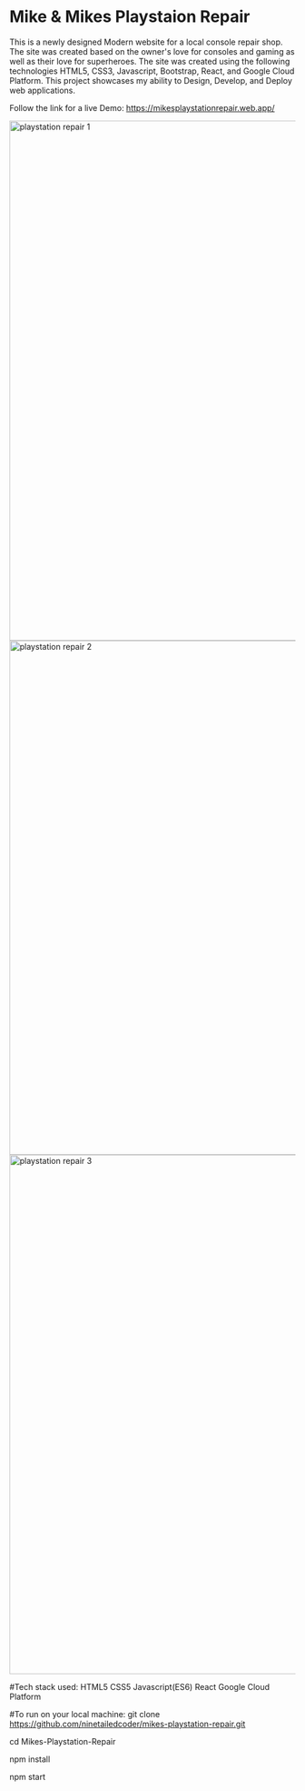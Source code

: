 # Mike & Mikes Playstaion Repair
This is a newly designed Modern website for a local console repair shop. The site was created based on the owner's love for consoles and gaming as well as their love for superheroes. The site was created using the following technologies HTML5, CSS3, Javascript, Bootstrap, React, and Google Cloud Platform. This project showcases my ability to Design, Develop, and Deploy web applications. 

Follow the link for a live Demo: https://mikesplaystationrepair.web.app/

<img width="914" alt="playstation repair 1" src="https://github.com/ninetailedcoder/mikes-playstation-repair/assets/108363860/829475d6-e887-46ce-b6bc-2e1b28ea735c">

<img width="904" alt="playstation repair 2" src="https://github.com/ninetailedcoder/mikes-playstation-repair/assets/108363860/f9eab3f6-02c0-48be-9881-0babd823591b">

<img width="913" alt="playstation repair 3" src="https://github.com/ninetailedcoder/mikes-playstation-repair/assets/108363860/7e3d75dc-ffca-4a9b-9558-df4c5aebf65b">

#Tech stack used:
HTML5
CSS5
Javascript(ES6)
React
Google Cloud Platform

#To run on your local machine:
git clone https://github.com/ninetailedcoder/mikes-playstation-repair.git

cd Mikes-Playstation-Repair

npm install

npm start

